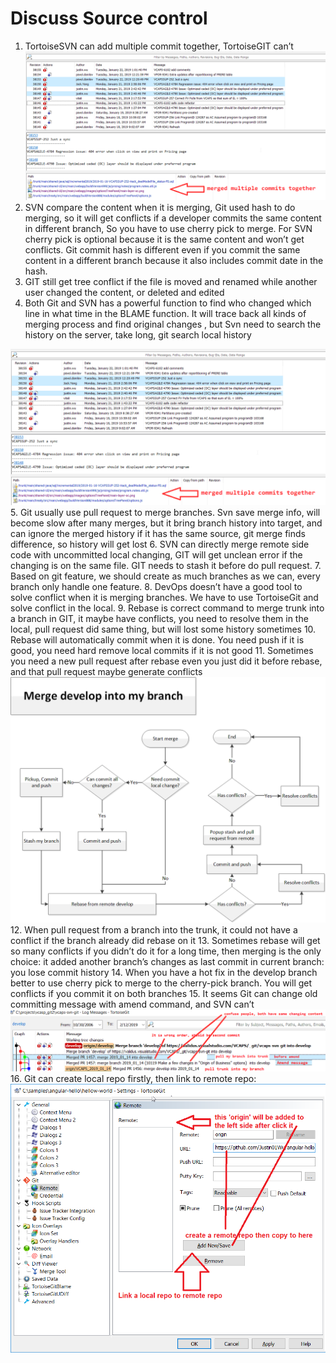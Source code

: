 # Discuss Source control

1.  TortoiseSVN can add multiple commit together, TortoiseGIT can’t <img src="img\svn_merge_commits.png">
2.  SVN compare the content when it is merging, Git used hash to do merging, 
    so it will get conflicts if a developer commits the same content in different branch, 
	So you have to use cherry pick to merge. For SVN cherry pick is optional because it is the same content and won’t get conflicts. 
	Git commit hash is different even if you commit the same content in a different branch because it also includes commit date in the hash.
3.  GIT still get tree conflict if the file is moved and renamed while another user changed the content, or deleted and edited
4.  Both Git and SVN has a powerful function to find who changed which line in what time in the BLAME function. 
    It will trace back all kinds of merging process and find original changes , but Svn need to search the history on the server, take long, git search local history
<img src="img\svn_merge_commits.png"> 
5.  Git usually use pull request to merge branches. 
    Svn save  merge info, will become slow after many merges, 
	but it bring branch history into target, and can ignore the merged history if it has the same source, git merge finds difference, so history will get lost
6.  SVN can directly merge remote side code with uncommitted local changing, 
    GIT will get unclean error if the changing is on the same file. GIT needs to stash it before do pull request.
7.  Based on git feature, we should create as much branches as we can, every branch only handle one feature.
8.  DevOps doesn’t have a good tool to solve conflict when it is merging branches. We have to use TortoiseGit and solve conflict in the local.
9.  Rebase is correct command to merge trunk into a branch in GIT, it maybe have conflicts, 
    you need to resolve them in the local, pull request did same thing, but will lost some history sometimes
10.  Rebase will automatically commit when it is done. You need push if it is good, you need hard remove local commits if it is not good 
11.  Sometimes you need a new pull request after rebase even you just did it before rebase, and that pull request maybe generate conflicts
<img src="img\git_rebase.png"> 
12.  When pull request from a branch into the trunk, it could not have a conflict if the branch already did rebase on it
13.  Sometimes rebase will get so many conflicts if you didn’t do it for a long time, then merging is the only choice: 
     it added another branch’s changes as last commit in current branch: you lose commit history
14.  When you have a hot fix in the develop branch better to use cherry pick to merge to the cherry-pick branch. You will get conflicts if you commit it on both branches
15.  It seems Git can change old committing message with amend command, and SVN can’t
<img src="img\git_confuse.png"> 
16.  Git can create local repo firstly, then link to remote repo: <img src="img\link_to_remote.png">
